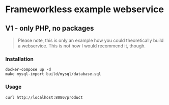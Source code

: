 # Frameworkless example webservice

## V1 - only PHP, no packages

> Please note, this is only an example how you could theoretically build a webservice. This is not how I would recommend it, though.

### Installation

```
docker-compose up -d
make mysql-import build/mysql/database.sql
```

### Usage 
```
curl http://localhost:8080/product
```